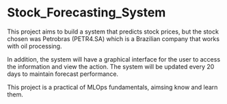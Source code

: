 # Stock_Forecasting_System

<p>This project aims to build a system that predicts stock prices, but the stock chosen was Petrobras (PETR4.SA) which is a Brazilian company that works with oil processing.<p>
<p>In addition, the system will have a graphical interface for the user to access the information and view the action. The system will be updated every 20 days to maintain forecast performance.<p>
<p>This project is a practical of MLOps fundamentals, aimsing know and learn them.<p>
